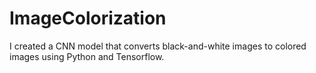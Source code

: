 # ImageColorization
I created a CNN model that converts black-and-white images to colored images using Python and Tensorflow.
